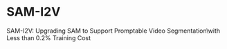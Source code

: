 # SAM-I2V

SAM-I2V: Upgrading SAM to Support Promptable Video Segmentation\\with Less than 0.2% Training Cost
